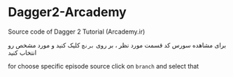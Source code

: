 # Dagger2-Arcademy
Source code of Dagger 2 Tutorial (Arcademy.ir)



برای مشاهده سورس کد قسمت مورد نظر ، بر روی ``برنچ`` کلیک کنید و مورد مشخص رو انتخاب کنید




for choose specific episode source click on `` branch `` and select that

